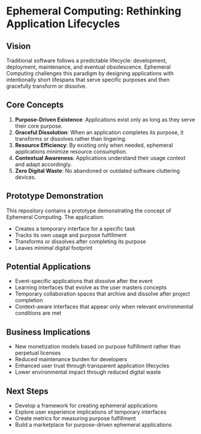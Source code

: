 # Ephemeral Computing: Rethinking Application Lifecycles

## Vision

Traditional software follows a predictable lifecycle: development, deployment, maintenance, and eventual obsolescence. Ephemeral Computing challenges this paradigm by designing applications with intentionally short lifespans that serve specific purposes and then gracefully transform or dissolve.

## Core Concepts

1. **Purpose-Driven Existence**: Applications exist only as long as they serve their core purpose.
2. **Graceful Dissolution**: When an application completes its purpose, it transforms or dissolves rather than lingering.
3. **Resource Efficiency**: By existing only when needed, ephemeral applications minimize resource consumption.
4. **Contextual Awareness**: Applications understand their usage context and adapt accordingly.
5. **Zero Digital Waste**: No abandoned or outdated software cluttering devices.

## Prototype Demonstration

This repository contains a prototype demonstrating the concept of Ephemeral Computing. The application:

- Creates a temporary interface for a specific task
- Tracks its own usage and purpose fulfillment
- Transforms or dissolves after completing its purpose
- Leaves minimal digital footprint

## Potential Applications

- Event-specific applications that dissolve after the event
- Learning interfaces that evolve as the user masters concepts
- Temporary collaboration spaces that archive and dissolve after project completion
- Context-aware interfaces that appear only when relevant environmental conditions are met

## Business Implications

- New monetization models based on purpose fulfillment rather than perpetual licenses
- Reduced maintenance burden for developers
- Enhanced user trust through transparent application lifecycles
- Lower environmental impact through reduced digital waste

## Next Steps

- Develop a framework for creating ephemeral applications
- Explore user experience implications of temporary interfaces
- Create metrics for measuring purpose fulfillment
- Build a marketplace for purpose-driven ephemeral applications 